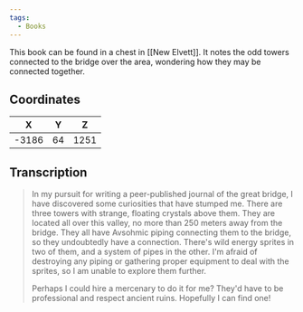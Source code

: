 ```yaml
---
tags:
  - Books
---
```


This book can be found in a chest in [[New Elvett]]. It notes the odd towers connected to the bridge over the area, wondering how they may be connected together.

## Coordinates
| **X** | **Y** | **Z** |
| :---: | :---: | :---: |
| -3186 |  64   | 1251  |

## Transcription
> In my pursuit for writing a peer-published journal of the great bridge, I have discovered some curiosities that have stumped me. There are three towers with strange, floating crystals above them. They are located all over this valley, no more than 250 meters away from the bridge. They all have Avsohmic piping connecting them to the bridge, so they undoubtedly have a connection. There's wild energy sprites in two of them, and a system of pipes in the other. I'm afraid of destroying any piping or gathering proper equipment to deal with the sprites, so I am unable to explore them further.
>
> Perhaps I could hire a mercenary to do it for me? They'd have to be professional and respect ancient ruins. Hopefully I can find one!

